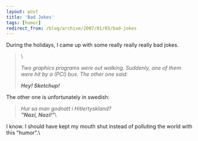```yaml
---
layout: post
title: 'Bad Jokes'
tags: [humor]
redirect_from: /blog/archive/2007/01/03/bad-jokes
---
```


During the holidays, I came up with some really really really bad jokes.

> \
>
> *Two graphics programs were out walking. Suddenly, one of them were
> hit by a (PCI) bus. The other one said:*
>
> ***Hey! Sketchup!***

The other one is unfortunately in swedish:

> *Hur sa man godnatt i Hitlertyskland?*\
> ***"Nazi, Nazi!"***\

I know. I should have kept my mouth shut instead of polluting the world
with this "humor".\


